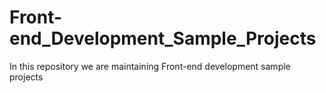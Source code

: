 # Front-end_Development_Sample_Projects
In this repository we are maintaining Front-end development sample projects
